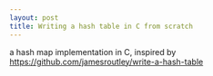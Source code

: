 ```yaml
---
layout: post
title: Writing a hash table in C from scratch
---
```


a hash map implementation in C, inspired by <https://github.com/jamesroutley/write-a-hash-table>

<script src="https://gist.github.com/selimslab/28668e3bacee31b2f4e3f6c93da71460.js"></script>